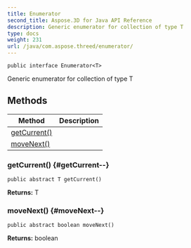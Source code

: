 ```yaml
---
title: Enumerator
second_title: Aspose.3D for Java API Reference
description: Generic enumerator for collection of type T
type: docs
weight: 231
url: /java/com.aspose.threed/enumerator/
---
```

```
public interface Enumerator<T>
```

Generic enumerator for collection of type T
## Methods

| Method | Description |
| --- | --- |
| [getCurrent()](#getCurrent--) |  |
| [moveNext()](#moveNext--) |  |
### getCurrent() {#getCurrent--}
```
public abstract T getCurrent()
```




**Returns:**
T
### moveNext() {#moveNext--}
```
public abstract boolean moveNext()
```




**Returns:**
boolean
